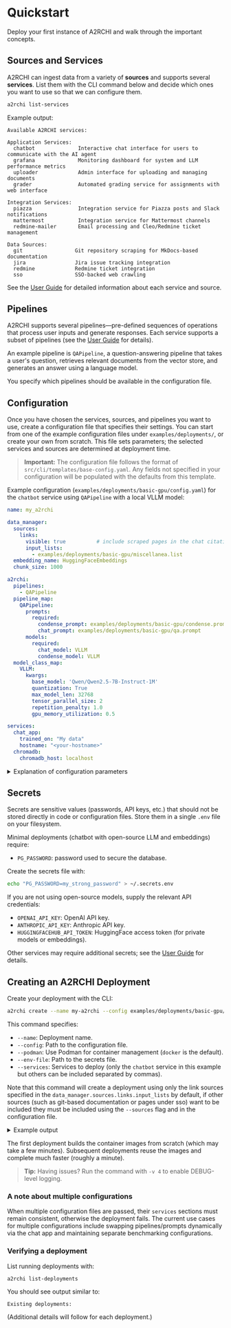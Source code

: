 # Quickstart

Deploy your first instance of A2RCHI and walk through the important concepts.

## Sources and Services

A2RCHI can ingest data from a variety of **sources** and supports several **services**. List them with the CLI command below and decide which ones you want to use so that we can configure them.

```bash
a2rchi list-services
```

Example output:

```
Available A2RCHI services:

Application Services:
  chatbot              Interactive chat interface for users to communicate with the AI agent
  grafana              Monitoring dashboard for system and LLM performance metrics
  uploader             Admin interface for uploading and managing documents
  grader               Automated grading service for assignments with web interface

Integration Services:
  piazza               Integration service for Piazza posts and Slack notifications
  mattermost           Integration service for Mattermost channels
  redmine-mailer       Email processing and Cleo/Redmine ticket management

Data Sources:
  git                 Git repository scraping for MkDocs-based documentation
  jira                Jira issue tracking integration
  redmine             Redmine ticket integration
  sso                 SSO-backed web crawling
```

See the [User Guide](user_guide.md) for detailed information about each service and source.

## Pipelines

A2RCHI supports several pipelines—pre-defined sequences of operations that process user inputs and generate responses. Each service supports a subset of pipelines (see the [User Guide](user_guide.md) for details).

An example pipeline is `QAPipeline`, a question-answering pipeline that takes a user's question, retrieves relevant documents from the vector store, and generates an answer using a language model.

You specify which pipelines should be available in the configuration file.

## Configuration

Once you have chosen the services, sources, and pipelines you want to use, create a configuration file that specifies their settings. You can start from one of the example configuration files under `examples/deployments/`, or create your own from scratch. This file sets parameters; the selected services and sources are determined at deployment time.

> **Important:** The configuration file follows the format of `src/cli/templates/base-config.yaml`. Any fields not specified in your configuration will be populated with the defaults from this template.

Example configuration (`examples/deployments/basic-gpu/config.yaml`) for the `chatbot` service using `QAPipeline` with a local VLLM model:

```yaml
name: my_a2rchi

data_manager:
  sources:
    links:
      visible: true          # include scraped pages in the chat citations
      input_lists:
        - examples/deployments/basic-gpu/miscellanea.list
  embedding_name: HuggingFaceEmbeddings
  chunk_size: 1000

a2rchi:
  pipelines:
    - QAPipeline
  pipeline_map:
    QAPipeline:
      prompts:
        required:
          condense_prompt: examples/deployments/basic-gpu/condense.prompt
          chat_prompt: examples/deployments/basic-gpu/qa.prompt
      models:
        required:
          chat_model: VLLM
          condense_model: VLLM
  model_class_map:
    VLLM:
      kwargs:
        base_model: 'Qwen/Qwen2.5-7B-Instruct-1M'
        quantization: True
        max_model_len: 32768
        tensor_parallel_size: 2
        repetition_penalty: 1.0
        gpu_memory_utilization: 0.5

services:
  chat_app:
    trained_on: "My data"
    hostname: "<your-hostname>"
  chromadb:
    chromadb_host: localhost
```

<details>
<summary>Explanation of configuration parameters</summary>

- `name`: Name of your A2RCHI deployment.
- `data_manager`: Settings related to data ingestion and the vector store.
  - `sources.links.input_lists`: Lists of URLs to seed the deployment.
  - `sources.<name>.visible`: Controls whether content from a given source should be surfaced to end users (defaults to `true`).
  - `embedding_name`: Embedding model used for vectorization.
  - `chunk_size`: Controls how documents are split prior to embedding.
- `a2rchi`: Core pipeline settings.
  - `pipelines`: Pipelines to use (e.g., `QAPipeline`).
  - `pipeline_map`: Configuration for each pipeline, including prompts and models.
  - `model_class_map`: Mapping of model names to their classes and parameters.
- `services`: Settings for individual services/interfaces.
  - `chat_app`: Chat interface configuration, including hostname and descriptive metadata.
  - `chromadb`: Connection details for the vector store container.

</details>

## Secrets

Secrets are sensitive values (passwords, API keys, etc.) that should not be stored directly in code or configuration files. Store them in a single `.env` file on your filesystem.

Minimal deployments (chatbot with open-source LLM and embeddings) require:

- `PG_PASSWORD`: password used to secure the database.

Create the secrets file with:

```bash
echo "PG_PASSWORD=my_strong_password" > ~/.secrets.env
```

If you are not using open-source models, supply the relevant API credentials:

- `OPENAI_API_KEY`: OpenAI API key.
- `ANTHROPIC_API_KEY`: Anthropic API key.
- `HUGGINGFACEHUB_API_TOKEN`: HuggingFace access token (for private models or embeddings).

Other services may require additional secrets; see the [User Guide](user_guide.md) for details.

## Creating an A2RCHI Deployment

Create your deployment with the CLI:

```bash
a2rchi create --name my-a2rchi --config examples/deployments/basic-gpu/config.yaml --podman --env-file .secrets.env --services chatbot --gpu-ids all
```

This command specifies:

- `--name`: Deployment name.
- `--config`: Path to the configuration file.
- `--podman`: Use Podman for container management (`docker` is the default).
- `--env-file`: Path to the secrets file.
- `--services`: Services to deploy (only the `chatbot` service in this example but others can be included separated by commas).

Note that this command will create a deployment using only the link sources specified in the `data_manager.sources.links.input_lists` by default, if other sources (such as git-based documentation or pages under sso) want to be included they must be included using the `--sources` flag and in the configuration file.

<details>
<summary>Example output</summary>

```bash
a2rchi create --name my-a2rchi --config examples/deployments/basic-gpu/config.yaml --podman --env-file .secrets.env --services chatbot --gpu-ids all
```

```
Starting A2RCHI deployment process...
[a2rchi] Creating deployment 'my-a2rchi' with services: chatbot
[a2rchi] Auto-enabling dependencies: postgres, chromadb
[a2rchi] Configuration validated successfully
[a2rchi] You are using an embedding model from HuggingFace; make sure to include a HuggingFace token if required for usage, it won't be explicitly enforced
[a2rchi] Required secrets validated: PG_PASSWORD
[a2rchi] Volume 'a2rchi-pg-my-a2rchi' already exists. No action needed.
[a2rchi] Volume 'a2rchi-my-a2rchi' already exists. No action needed.
[a2rchi] Starting compose deployment from /path/to/my/.a2rchi/a2rchi-my-a2rchi
[a2rchi] Using compose file: /path/to/my/.a2rchi/a2rchi-my-a2rchi/compose.yaml
[a2rchi] (This might take a minute...)
[a2rchi] Deployment started successfully
A2RCHI deployment 'my-a2rchi' created successfully!
Services running: chatbot, postgres, chromadb
[a2rchi] Chatbot: http://localhost:7861
```

</details>

The first deployment builds the container images from scratch (which may take a few minutes). Subsequent deployments reuse the images and complete much faster (roughly a minute).

> **Tip:** Having issues? Run the command with `-v 4` to enable DEBUG-level logging.

### A note about multiple configurations

When multiple configuration files are passed, their `services` sections must remain consistent, otherwise the deployment fails. The current use cases for multiple configurations include swapping pipelines/prompts dynamically via the chat app and maintaining separate benchmarking configurations.

### Verifying a deployment

List running deployments with:

```bash
a2rchi list-deployments
```

You should see output similar to:

```text
Existing deployments:
```

(Additional details will follow for each deployment.)
